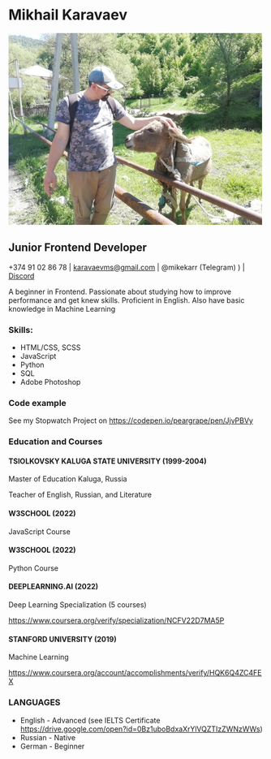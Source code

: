 # Mikhail Karavaev 

![Mikhail Karavaev](https://raw.githubusercontent.com/peargrape/hosted-assets/main/Mike-Donkey.jpg)

## Junior Frontend Developer

+374 91 02 86 78 | karavaevms@gmail.com | @mikekarr (Telegram) ) | [Discord](https://discordapp.com/users/779019606282076161)

A beginner in Frontend. Passionate about studying how to improve performance and get knew skills. Proficient in English. Also have basic knowledge in Machine Learning

### Skills:

* HTML/CSS, SCSS
* JavaScript
* Python
* SQL
* Adobe Photoshop

### Code example

See my Stopwatch Project on https://codepen.io/peargrape/pen/JjvPBVy

### Education and Courses

#### TSIOLKOVSKY KALUGA STATE UNIVERSITY (1999-2004)

Master of Education	Kaluga, Russia

Teacher of English, Russian, and Literature

#### W3SCHOOL (2022)

JavaScript Course 

#### W3SCHOOL (2022)

Python Course 

#### DEEPLEARNING.AI (2022)

Deep Learning Specialization (5 courses)

https://www.coursera.org/verify/specialization/NCFV22D7MA5P

#### STANFORD UNIVERSITY (2019)

Machine Learning

https://www.coursera.org/account/accomplishments/verify/HQK6Q4ZC4FEX

### LANGUAGES

* English - Advanced (see IELTS Certificate https://drive.google.com/open?id=0Bz1uboBdxaXrYlVQZTIzZWNzWWs)
* Russian - Native
* German - Beginner
